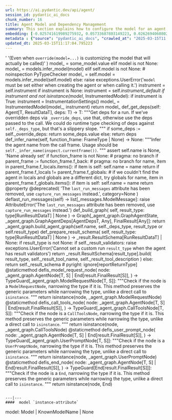```yaml
---
url: https://ai.pydantic.dev/api/agent/
session_id: pydantic_ai_docs
chunk_number: 16
title: Agent Model and Dependency Management
summary: This section explains how to configure the model for an agent instance, including overriding models and handling dependencies. It outlines the requirements for setting a model and the default behaviors when no model is specified, as well as the management of instrument settings.
embedding: [-0.025741619989275932, 0.05733687803149223, 0.02626940608024597, -0.04162321612238884, 0.010201886296272278, 0.02941213920712471, -0.013830422423779964, 0.014082320965826511, -0.04519777372479439, -0.00606955261901021, -0.006006577983498573, -0.014082320965826511, 0.002992793219164014, -0.010201886296272278, -0.003244691528379917, -0.03459405153989792, 0.019228246062994003, -0.017560917884111404, 0.00360454642213881, 0.05378631129860878, 0.04167119786143303, 0.025621667504310608, 0.007095139008015394, -0.010315840132534504, -0.00037915961001999676, 0.0399199016392231, -0.0060155740939080715, 0.031235404312610626, 0.010987569577991962, 0.018412575125694275, 0.05340246483683586, -0.0024095282424241304, -0.04860439896583557, 0.02052372321486473, 0.0026179442647844553, -0.02180720679461956, 0.0026104473508894444, 0.014094316400587559, -0.03406626358628273, 0.05047564581036568, -0.008546553552150726, 0.012606916017830372, -0.010135912336409092, 0.028716420754790306, -0.06021571904420853, 0.00030212817364372313, -0.009140314534306526, 0.02931617759168148, -0.0026254411786794662, 0.012331027537584305, -0.040687594562768936, 0.012810833752155304, 0.018844401463866234, 0.01924024149775505, 0.0035385731607675552, 0.0006930954987183213, 0.011179491877555847, -0.005256880074739456, 0.004189310595393181, -0.04565358906984329, 0.0048250542022287846, -0.0040603624656796455, -0.0292202178388834, 0.024877967312932014, -0.04075956344604492, 0.005655719432979822, -0.014826021157205105, 0.011179491877555847, -0.033730398863554, 0.0016433373093605042, 0.014010350219905376, 0.03008386865258217, -0.04757281765341759, -0.024554098024964333, -0.03711303323507309, -0.013986360281705856, 0.03737692907452583, 0.06381426751613617, 0.014406190253794193, 0.038744375109672546, 0.00864851288497448, 0.01924024149775505, 0.017692865803837776, 0.024829987436532974, -0.028956323862075806, -0.07480183243751526, -0.021555308252573013, -0.031859152019023895, -0.039128221571445465, -0.05402621254324913, -0.00885842740535736, -0.01981600932776928, 0.0073410398326814175, 0.0579606257379055, 0.05911216139793396, 0.04570157080888748, -0.005496783647686243, -0.046973057091236115, -0.002949310699477792, 0.031187424436211586, 0.023054704070091248, 0.0005315356538631022, -0.038696397095918655, -0.012217073701322079, 0.038504473865032196, 0.015425779856741428, 0.0008898911764845252, 0.02009189873933792, 0.0030527689959853888, 0.005931607913225889, -0.0551297701895237, -0.014166287146508694, 0.024590084329247475, 0.02000793255865574, -0.09423399716615677, -0.06832444667816162, -0.029244206845760345, 0.016865199431777, -0.012942780740559101, -0.01667327620089054, 0.0026539298705756664, 0.0318351611495018, -0.0077968561090528965, -0.008738475851714611, 0.033754389733076096, 0.02119545266032219, -0.004531173035502434, 0.008672502823174, -0.04505383223295212, -0.04579753056168556, 0.014814026653766632, -0.02405030094087124, -0.01066969707608223, -0.014826021157205105, -0.05340246483683586, -0.005601740907877684, -0.02471003495156765, -0.015593712218105793, -0.06741281598806381, 0.04044768959283829, -0.01995995081961155, 0.025885561481118202, -0.005253881216049194, 0.009728076867759228, -0.024338185787200928, 0.06626127660274506, -0.01206713356077671, 0.008324642665684223, -0.03778476268053055, 0.030467713251709938, 0.0574808195233345, -0.0006537364097312093, -0.019348198547959328, 0.011677291244268417, -0.020919565111398697, -0.01772885024547577, 0.01064570713788271, -0.003241692902520299, 0.04956401512026787, -0.023882368579506874, -0.020691655576229095, 0.05349842831492424, 0.004012382123619318, 0.007550955284386873, -0.024877967312932014, -0.0033646433148533106, -0.02694113552570343, 0.007041160482913256, -0.014670084230601788, -0.02883637137711048, 0.03624938428401947, 0.026029502972960472, 0.0025144859682768583, 0.01667327620089054, 0.04162321612238884, -0.01643337309360504, -0.06832444667816162, -0.014694074168801308, -0.009824038483202457, -0.028404545038938522, -0.023414557799696922, -0.028284594416618347, -0.0470450296998024, -0.001420677057467401, -0.04975593462586403, -0.009230277501046658, 0.012253059074282646, 0.02384638413786888, 0.0019132285378873348, 0.00232256343588233, 0.033274583518505096, 0.04265480116009712, 0.015797629952430725, 0.014862006530165672, -0.041935089975595474, -0.015449769794940948, 0.03768880292773247, 0.011563337408006191, 0.027828777208924294, -0.009590133093297482, -0.007454993668943644, -0.00805475190281868, 0.030827568843960762, 0.016037533059716225, -0.011029552668333054, 0.003709504147991538, -0.010021958500146866, 0.003715501632541418, -0.034809961915016174, 0.007652914151549339, -0.000878645689226687, -0.06021571904420853, -0.029052285477519035, 0.0003152478893753141, 0.009830036200582981, 0.016841208562254906, -0.020403772592544556, -0.012654896825551987, 0.01315869390964508, 0.052250929176807404, -0.004762079566717148, 0.04311061650514603, 0.04922815039753914, -0.016565319150686264, -0.010351825505495071, 0.008360628969967365, 0.007407013326883316, -0.007670906838029623, -0.0004835550207644701, 0.05445804074406624, -0.0002419649244984612, -0.006138524506241083, 0.015209866687655449, -0.042222972959280014, 0.005781668704003096, -0.041743166744709015, 0.01202515047043562, -0.002613446209579706, 0.03620140254497528, -0.07009973376989365, -0.037185005843639374, -0.0006035066326148808, -0.01315869390964508, -0.006885223556309938, -0.01705712080001831, 0.030707616358995438, 0.026581281796097755, -0.021459346637129784, 0.02703709714114666, 0.03245891258120537, 0.028260603547096252, 0.020979540422558784, -0.011455380357801914, -0.041743166744709015, -0.02423022873699665, -0.0002912575437221676, -0.022251026704907417, 0.00566471554338932, -0.05709697678685188, 0.0042402902618050575, 0.021639274433255196, 0.027948729693889618, -0.03512183576822281, -9.286880231229588e-05, -0.041839130222797394, 0.01004594936966896, 0.04778872802853584, -0.060743506997823715, -0.001857750816270709, -0.012295042164623737, -9.849153138929978e-05, 0.0008186698541976511, 0.029676033183932304, -0.03838452324271202, -0.03701707348227501, -0.015941571444272995, 0.01004594936966896, 0.04531772434711456, 0.00831264816224575, -0.07700894773006439, 0.0037724787835031748, 0.02746892347931862, 0.04965997487306595, 0.0655895546078682, -0.03526577726006508, 0.013806432485580444, 0.023462539538741112, -0.025789599865674973, -0.008924401365220547, 0.03845649212598801, 0.02289876528084278, -0.0041053444147109985, 0.012726867571473122, -0.05249083414673805, 0.006363433785736561, -0.05345044657588005, 0.009967979975044727, -0.004282273352146149, 0.013674485497176647, -0.06352638453245163, -0.0014109309995546937, 0.039512068033218384, 0.005964594893157482, 0.018928367644548416, 0.001368198310956359, -0.0065913419239223, -0.005235888529568911, 0.015497750602662563, -0.0011005562264472246, -0.03723298758268356, 0.0006878476124256849, 0.05311458185315132, -0.06832444667816162, -0.009254268370568752, -0.0036795162595808506, -0.048772331327199936, 0.04241489619016647, -0.01006993930786848, 0.05325852334499359, 0.033754389733076096, -0.02466205507516861, -0.004408222157508135, -0.008018766529858112, 0.01676923781633377, -0.01668527163565159, 0.025213832035660744, 0.0007946795667521656, 0.015029938891530037, -0.0035445706453174353, 0.025837581604719162, -0.020595693960785866, 0.0015308826696127653, 0.007964788004755974, 0.013794437050819397, 0.029867956414818764, -0.015149890445172787, -0.08089537918567657, 0.02275482378900051, 0.04670916497707367, 0.05824851244688034, 0.0037244982086122036, -0.010093929246068, -0.025813590735197067, -0.013722466304898262, 0.0114073995500803, 0.0007152116158977151, 0.007940798066556454, 0.00743700098246336, -0.022646866738796234, 0.030491704121232033, 0.0005810157163068652, 0.010249867103993893, -0.00412033824250102, -0.009212285280227661, -0.027972720563411713, -0.007712889928370714, 0.002991293789818883, 0.028428535908460617, 0.00309475208632648, -0.0019986939150840044, -0.04956401512026787, -0.014058331027626991, 0.005634727887809277, -0.03269881382584572, -0.05325852334499359, -0.029196226969361305, -0.034953903406858444, 0.03116343356668949, -0.015437774360179901, 0.017980748787522316, 0.061127349734306335, 0.05215496942400932, -0.044598016887903214, -0.011701281182467937, -0.0038414509035646915, -0.01691317930817604, -0.0418151393532753, -0.01667327620089054, 0.060407642275094986, 0.05239487066864967, 0.02931617759168148, 0.016517339274287224, 0.03459405153989792, -0.027300991117954254, 0.03274679556488991, 0.00981204304844141, -0.038936298340559006, -0.015749648213386536, -0.027253009378910065, 0.012474969029426575, 0.013902394101023674, -0.04327854886651039, -0.018304618075489998, -0.025069890543818474, 0.011821232736110687, 0.010963578708469868, 0.05992783233523369, 0.012474969029426575, 0.04025576636195183, 0.0038834339939057827, 0.00545180169865489, 0.0017977750394493341, -0.03723298758268356, 0.03876836597919464, 0.009614123031497002, 0.042366914451122284, 0.04774075001478195, -0.0035835548769682646, 0.015125900506973267, -0.002568464260548353, 0.06630925834178925, -0.03982394188642502, 0.016889190301299095, -0.03243492171168327, -0.004063361324369907, -0.05829649046063423, 0.039656009525060654, 0.02456609345972538, 0.012037145905196667, 0.021507326513528824, -0.02384638413786888, -0.05896821990609169, -0.00855255126953125, 0.008756469003856182, -0.019588101655244827, 0.03886432945728302, 0.025957532227039337, -0.006693300791084766, 0.006351438816636801, -0.04788469150662422, -0.006249479949474335, 0.008900410495698452, 0.051099393516778946, -0.014226263388991356, -0.016217460855841637, -0.016553325578570366, 0.05263477563858032, 0.0036345343105494976, -0.0077188871800899506, 0.015161885879933834, 0.04361441358923912, -0.057144954800605774, 0.011299443431198597, 0.03125939518213272, -0.0230427086353302, 0.013458573259413242, -0.032386939972639084, -0.039656009525060654, 0.020223844796419144, 0.017165077850222588, -0.02109949104487896, -0.008264667354524136, -0.03552967309951782, -0.015497750602662563, -0.00040558644104748964, -0.025957532227039337, 0.08578940480947495, 0.03552967309951782, 0.09538553655147552, -0.008090737275779247, 0.04299066215753555, 0.015137895941734314, 0.006255477666854858, 0.011035549454391003, -0.01349455863237381, 0.03759283944964409, -0.01843656599521637, -0.025309793651103973, -7.78279936639592e-05, 0.028956323862075806, 0.06362234801054001, -0.013554533943533897, -0.005445803981274366, -0.0313553549349308, -0.003823458217084408, -0.00294031435623765, 0.02390635944902897, -0.005259878933429718, 0.018028730526566505, -0.006669310387223959, -0.009128319099545479, -0.021363385021686554, 0.01066969707608223, 0.020871583372354507, -0.004057364072650671, 0.03540972247719765, 0.01834060437977314, 0.002973301103338599, -0.03593750670552254, 0.02756488509476185, -0.018124692142009735, 0.010909601114690304, 0.02151932194828987, -0.01206713356077671, 0.03620140254497528, 0.024829987436532974, 0.0223349928855896, 0.031115451827645302, -0.03999187424778938, -0.027972720563411713, 0.01387840323150158, -0.0006368681788444519, 0.02414626255631447, 0.038600433617830276, -0.016229456290602684, -0.005715695209801197, 0.03315462917089462, 0.07149117439985275, -0.02243095450103283, 0.060935426503419876, -0.06429407000541687, 0.05277871713042259, 0.004342249128967524, 0.01676923781633377, -0.002775380853563547, 0.026869164779782295, -0.01427424419671297, 0.006351438816636801, -0.020319806411862373, -0.001596856047399342, 0.02361847646534443, -0.0045761545188724995, 0.005271873902529478, -0.022454945370554924, 0.020655671134591103, -0.004315259866416454, 0.002003192203119397, 0.01882041059434414, -0.01610950380563736, 0.03744889795780182, 0.03178718313574791, -0.00824067648500204, -0.0005547762848436832, -0.008708488196134567, -0.014226263388991356, 0.02157929725944996, 0.028140652924776077, 0.015653688460588455, -0.02371443808078766, 0.021207448095083237, -0.013818427920341492, 0.008198694325983524, -0.04438210278749466, -0.01373446173965931, -0.010093929246068, -0.001320217619650066, 0.0024964932817965746, -0.014921982772648335, -0.011791245080530643, -0.00608154758810997, 0.03459405153989792, -0.008606529794633389, -0.0031067472882568836, -0.029340168461203575, 0.016361402347683907, 0.009512164629995823, -0.03368241712450981, -0.004771076142787933, 0.012822829186916351, 0.000985102728009224, -0.02010389231145382, -0.004909020382910967, 0.015653688460588455, 0.008180701173841953, -0.007970785722136497, 0.03521779924631119, 0.019828004762530327, -0.027876758947968483, 0.022167060524225235, 0.00329567096196115, 0.009182297624647617, 0.015653688460588455, -0.0007766868220642209, 0.004591148812323809, 0.01644536852836609, 0.0015878597041592002, 0.01634940691292286, 0.003817460499703884, -0.044166188687086105, -0.02485397830605507, -0.0031307374592870474, -0.015569721348583698, 0.02674921415746212, -0.0159175805747509, -0.031715210527181625, -0.014909987337887287, -0.023114679381251335, 0.0006829745834693313, 0.007047158200293779, -0.01819666288793087, 0.00938621535897255, -0.021219443529844284, 0.019887980073690414, -0.004555162973701954, -0.03548169136047363, 0.006339443847537041, 0.012630906887352467, 0.024925949051976204, -0.029580071568489075, 0.011539346538484097, 0.023390566930174828, -0.0053438451141119, 0.00719709787517786, 0.04951603338122368, 0.012858814559876919, -0.02504589967429638, 0.051819104701280594, -0.016277436167001724, -0.03313063830137253, 0.005997581407427788, -0.027732817456126213, 0.015689672902226448, -0.003673518542200327, -0.026125464588403702, -0.02171124517917633, 0.039464086294174194, -0.0370650552213192, 0.010729673318564892, 0.0427507609128952, -0.021459346637129784, 0.01682921312749386, 0.006603337358683348, 0.01771685481071472, -0.003045272082090378, 0.007023167796432972, -0.01643337309360504, 0.001908730249851942, 0.016313422471284866, -0.013362611643970013, 0.00472609419375658, -0.034714002162218094, 0.007299056742340326, 0.033994290977716446, 0.0016793227987363935, -0.04320657625794411, -0.024782007560133934, -0.01264290139079094, -0.023066697642207146, -0.018460555002093315, -0.028764400631189346, 0.010825634934008121, -0.01606152392923832, -0.004030374810099602, -0.051291316747665405, -0.02375042252242565, -0.014022345654666424, -0.0007744377362541854, 0.02105151116847992, 0.012678887695074081, -0.017177073284983635, -0.015221862122416496, -0.020607689395546913, -0.025981523096561432, 0.007173107471317053, 0.015785634517669678, 0.006945199333131313, -0.0040603624656796455, 0.004462200682610273, -0.02361847646534443, 0.015293832868337631, -0.012079128995537758, 0.03334655240178108, -0.0030692622531205416, 0.0033826360013335943, -0.028428535908460617, 0.010441789403557777, 0.05863235518336296, 0.016049528494477272, 0.03581755608320236, 0.014106311835348606, -0.019708052277565002, -0.010939588770270348, 0.02247893624007702, 0.02490195818245411, 0.000563772686291486, -0.009080338291823864, -0.013794437050819397, -0.03286674618721008, -0.03581755608320236, 0.04553363844752312, -0.010039951652288437, -0.03003588877618313, -0.056713130325078964, 0.028500506654381752, 0.047452863305807114, -0.01625344529747963, 0.023834388703107834, -0.02013987861573696, -0.008672502823174, 0.005391825921833515, 0.009752067737281322, -0.015101910568773746, -0.01553373597562313, -0.008420604281127453, 0.019696056842803955, 0.0175849087536335, -0.0375448614358902, 0.00538282934576273, 0.007802853360772133, -0.008894413709640503, -0.022023119032382965, -0.006006577983498573, -0.025069890543818474, 0.041743166744709015, -0.03492991626262665, -0.03797668591141701, 0.017021136358380318, 0.02153131738305092, 0.04234292358160019, -0.04685310646891594, -0.01891637220978737, 0.032290980219841, -0.019804013893008232, 0.0001227629982167855, -0.01834060437977314, -0.015125900506973267, 0.03236294910311699, 0.02528580278158188, 0.04462200775742531, -0.019684063270688057, -0.031811174005270004, 0.010681692510843277, -0.009728076867759228, 0.012834824621677399, 0.010849624872207642, -0.022227037698030472, -0.022682853043079376, 0.025213832035660744, -0.01339859701693058, -0.0007122128154151142, -0.024458136409521103, 0.013782442547380924, -0.0115213543176651, -0.01373446173965931, 0.022119080647826195, 0.010705683380365372, -0.0579606257379055, 0.013194679282605648, 0.00390742439776659, -0.00565272057428956, -0.0051339296624064445, 0.00618950417265296, -0.014694074168801308, -0.025789599865674973, -0.004189310595393181, -0.03483395278453827, 0.0021276420447975397, 0.032051075249910355, -0.04913218691945076, 0.010957580991089344, -0.0028743408620357513, 0.007119129411876202, -0.018520532175898552, -0.0006657315534539521, 0.019780023023486137, 0.017872793599963188, 0.017992744222283363, -0.024074291810393333, -0.02466205507516861, 0.021795211359858513, -0.0008171704830601811, 0.002674921415746212, 0.01021388079971075, 0.014790035784244537, 0.015809625387191772, 0.03322660177946091, -0.032386939972639084, -0.013134703040122986, -0.038936298340559006, 0.016937170177698135, -0.007215090561658144, -0.00251148734241724, -0.015017944388091564, 0.0441901795566082, 0.029532091692090034, -0.018040725961327553, 0.021447351202368736, -0.009698089212179184, 0.00020110640616621822, -0.013086723163723946, 0.014826021157205105, 0.01601354219019413, -0.0018847399624064565, 0.010477774776518345, 0.02252691611647606, -0.00503496965393424, -0.002740894677117467, -0.015437774360179901, -0.027876758947968483, -0.009596130810678005, -0.04788469150662422, 0.011353421956300735, -0.006057557184249163, -0.0012182587524875998, 0.016745246946811676, -0.019636081531643867, 0.0027588873635977507, -0.09087535738945007, 0.04850843921303749, 0.023918354883790016, 0.0030047884210944176, 0.05887226015329361, 0.01938418298959732, 0.017752841114997864, -0.002635936951264739, 0.006405416876077652, 0.02052372321486473, -0.011929189786314964, 0.0025894558057188988, -0.010633711703121662, -0.03365842625498772, 0.023462539538741112, -0.0035505681298673153, -0.023678451776504517, -0.009338234551250935, 0.024254219606518745, 0.005964594893157482, -0.0022985730320215225, 0.014598113484680653, -0.08353431522846222, 0.012265054509043694, -0.007335042115300894, -0.020895574241876602, -0.01872444897890091, 0.003967400174587965, 0.024530109018087387, -0.008582538925111294, -0.03272280469536781, -0.02267085760831833, -0.0014034340856596828, 0.02912425622344017, -0.023246625438332558, 0.06760473549365997, 0.023738427087664604, -0.0009138814639300108, 0.015281837433576584, -0.00893039908260107, 0.010489770211279392, -0.02385837957262993, -0.00503496965393424, 0.029004303738474846, 0.028404545038938522, 0.024362176656723022, -0.022550906985998154, -0.04946805164217949, 0.008168705739080906, -0.004372236784547567, 0.018124692142009735, -0.0007133373292163014, -0.02267085760831833, 0.03648928552865982, 0.03145131841301918, -0.001757291378453374, -0.03291472792625427, 0.005730689037591219, -0.011887206695973873, 0.004033373668789864, -0.004792067687958479, 0.007982781156897545, 0.015473760664463043, 0.03269881382584572, -0.009650108404457569, -0.02024783566594124, -0.012906795367598534, 0.003658524714410305, -0.006333446130156517, 0.0030152841936796904, -0.030875548720359802, 0.0037814751267433167, 0.005241886246949434, -0.015005948953330517, -0.006042563356459141, 0.01768087036907673, -0.0022385972552001476, 0.00954815000295639, -0.015581716783344746, 0.02979598566889763, 0.0111674964427948, -0.0029852960724383593, 0.017884787172079086, 0.007359032519161701, -0.041647206991910934, 0.013266650028526783, -0.008894413709640503, 0.025477726012468338, -0.015149890445172787, 0.012193082831799984, 0.027348970994353294, -0.01228304672986269, 0.00041870615677908063, 0.0187724307179451, -0.04409421980381012, 0.008354631252586842, -0.026149455457925797, -0.0028098670300096273, 0.015389794483780861, 0.005598742514848709, 0.0014154291711747646, 0.022742828354239464, -0.014202272519469261, 0.0018682465888559818, -0.007874824106693268, 0.02979598566889763, -0.025837581604719162, -0.016313422471284866, -0.022682853043079376, 0.029148245230317116, 0.01639738865196705, -0.0016193470219150186, -0.020595693960785866, -0.01132943108677864, -0.032195016741752625, -0.009404207579791546, 0.04543767869472504, -0.027924738824367523, -0.04308662563562393, 0.012690882198512554, -0.037185005843639374, 0.006525368429720402, 0.005949600599706173, 0.02665325254201889, 0.012157097458839417, 0.038984280079603195, -0.013218669220805168, -0.029867956414818764, -0.024338185787200928, 0.0007178355590440333, -0.012726867571473122, 0.01114350650459528, -0.03406626358628273, -0.0185325276106596, -0.027684835717082024, 0.02123143896460533, 0.03963201865553856, -0.030155839398503304, -0.003964401315897703, -0.010345827788114548, 0.011197485029697418, -0.0003152478893753141, 0.009620120748877525, 0.009860023856163025, -0.04985189810395241, 0.0035805562511086464, -0.004597146064043045, -0.018844401463866234, 3.315069625386968e-05, 0.019684063270688057, -0.005982587579637766, -0.017644884064793587, -0.008636517450213432, 0.02926819771528244, -0.009632116183638573, -0.012534945271909237, -0.010891607962548733, 0.0067232889123260975, 0.021915161982178688, -0.008900410495698452, -0.017261039465665817, 0.05378631129860878, -0.0073410398326814175, -0.00795879028737545, 0.0056497217155992985, 0.005454800557345152, -0.003043772652745247, -0.028452526777982712, -0.016565319150686264, 0.03807264566421509, -0.011011559516191483, 0.004474195651710033, 0.013134703040122986, 5.505592343979515e-05, 0.06592541188001633, 0.07187501341104507, 0.03173920139670372, -0.013746457174420357, 0.017656879499554634, 0.019216250628232956, 0.006921208929270506, 0.05354640632867813, -0.0011140507413074374, -0.0023885369300842285, 0.041551243513822556, 0.0027483918238431215, 0.042366914451122284, 0.05277871713042259, -0.017189068719744682, 0.031187424436211586, 0.016337411478161812, 0.05354640632867813, 0.00018526904750615358, 0.02509388141334057, -0.02727700024843216, -0.0008051753393374383, 0.025189843028783798, 0.00539482431486249, 0.006657315418124199, -0.02689315564930439, 0.026125464588403702, 0.04594147577881813, 0.04123936966061592, -0.0013209673343226314, 0.0019267230527475476, 0.027924738824367523, 0.006645320449024439, -0.031619250774383545, -0.017045127227902412, 0.020823603495955467, -0.022730832919478416, -0.012942780740559101, -0.01351854857057333, 0.00942819844931364, 0.005829649046063423, -0.0073530348017811775, -0.007448996417224407, 0.0030602659098803997, -0.005700701382011175, 0.023798402398824692, -0.008510568179190159, -0.009416203014552593, 0.01315869390964508, 0.04495787248015404, -0.002982297446578741, 0.02384638413786888, 0.027253009378910065, 0.02052372321486473, 0.03337054327130318, -0.0017677871510386467, 0.0013756952248513699, -0.019084304571151733, -0.016505343839526176, -0.02679719403386116, 0.007880821824073792, -0.03569760546088219, 0.026821184903383255, 0.022730832919478416, -0.025837581604719162, 0.02138737589120865, 0.014981958083808422, 0.05292265862226486, -0.032386939972639084, 0.009680096060037613, 0.036945100873708725, 0.010249867103993893, 0.023726431652903557, 0.08434998244047165, 0.02593354322016239, -0.0002162877790397033, 0.0012444981839507818, 0.007215090561658144, 0.009728076867759228, -0.017117097973823547, 0.006237484514713287, 0.028572477400302887, 0.028116662055253983, 0.0399199016392231, 0.00719709787517786, 0.009596130810678005, 0.00022509672271553427, 0.04490989074110985, -0.02252691611647606, 0.015389794483780861, -0.019348198547959328, -0.010423796251416206, 0.006075549870729446, 0.04066360369324684, 0.025981523096561432, 0.023102683946490288, -0.02878839150071144, 0.011149504221975803, 0.003796469187363982, 0.04008783400058746, -0.023438548669219017, -0.021831195801496506, -0.012654896825551987, -0.02360648103058338, -0.02052372321486473, -0.013794437050819397, -0.023066697642207146, -0.005673712119460106, 0.0024020313285291195, 0.017213059589266777, 0.0009378718095831573, -0.0432305671274662, -0.00680725509300828, -0.033946312963962555, -0.014442176558077335, -0.0033646433148533106, 0.014694074168801308, 0.011083530262112617, -0.00807274505496025, -0.011341426521539688, 0.024973928928375244, -0.00294031435623765, 0.03337054327130318, -0.027253009378910065, -0.015425779856741428, -0.012319032102823257, 0.020799612626433372, -0.0022236034274101257, -0.02347453311085701, -0.004318258725106716, -0.010615719482302666, 0.0013314631069079041, -0.0016418378800153732, -0.033706407994031906, -0.007898814976215363, -0.012235065922141075, -0.041839130222797394, 0.016457363963127136, 0.024014316499233246, -0.016841208562254906, 0.02674921415746212, 0.048052623867988586, -0.04735690355300903, -0.012798839248716831, -0.04375835508108139, 0.015449769794940948, 0.0073410398326814175, 0.0009783555287867785, 0.015761643648147583, -0.020679660141468048, -0.02859646826982498, -0.0161574836820364, -0.004465199541300535, -0.013566529378294945, 0.0035325754433870316, -0.024734025821089745, 0.015929576009511948, 0.007580942939966917, 0.022490929812192917, 0.02864445000886917, 0.0006844740128144622, -0.0034785971511155367, -0.04044768959283829, -0.03164324164390564, -0.03560164198279381, -0.018448561429977417, 0.01132943108677864, -0.0029088270384818316, -0.03284275531768799, 0.013482563197612762, 0.016133494675159454, -0.003829455701634288, 0.039943892508745193, 0.005721692927181721, 0.014286238700151443, 0.03476198390126228, 0.0689002126455307, 0.041551243513822556, -0.04490989074110985, 0.009943990036845207, -0.013326626271009445, 0.012810833752155304, -0.007982781156897545, -0.007448996417224407, -0.006261474918574095, -0.01373446173965931, -0.027492914348840714, 0.037424907088279724, 0.000646989094093442, 0.023594485595822334, -0.00023128173779696226, 0.004774075001478195, 0.02746892347931862, -0.012702877633273602, -0.011779249645769596, 0.050955452024936676, 0.03349049389362335, 0.06722089648246765, -0.009578137658536434, -0.022406963631510735, 0.034618038684129715, -0.0036315356846898794, 0.025789599865674973, -0.020655671134591103, 0.02028382010757923, 0.05944802612066269, -0.01261891145259142, -0.019887980073690414, -0.010705683380365372, 0.010651704855263233, -0.03303467854857445, 0.02000793255865574, 0.018520532175898552, -0.013122708536684513, -0.00942819844931364, 0.0027663845103234053, 0.01582162082195282, -0.0025639659725129604, 0.007155114784836769, -0.031187424436211586, -0.007736880332231522, 0.03999187424778938, 0.026917146518826485, -0.018268633633852005, 0.011299443431198597, 0.016745246946811676, -0.005007980391383171, -0.016901183873414993, 0.0056407256051898, -0.029436130076646805, -0.011161498725414276, -0.06693300604820251, 0.0036945100873708725, 0.03226698935031891, 0.02394234575331211, 0.023774413391947746, -0.034378137439489365, -0.017404980957508087, -0.006969189736992121, 0.02004391700029373, 0.009134316816926003, -0.030563674867153168, 0.05493784695863724, -0.0031247399747371674, -0.014694074168801308, 0.08862026035785675, -0.0037125030066818, -0.041647206991910934, 0.008702490478754044, -0.029915936291217804, 0.0190123338252306, 0.012355017475783825, -0.006387424189597368, -0.051099393516778946, 0.026101473718881607, 0.006084546446800232, 0.0146101089194417, -0.024362176656723022, -0.031115451827645302, 0.007389020174741745, -0.025501716881990433, -0.01487400196492672, 0.019875984638929367, -0.0016913180006667972, -0.025573687627911568, -0.012966771610081196, 0.02423022873699665, 0.01772885024547577, -0.023918354883790016, -0.00824067648500204, 0.03807264566421509, 0.02442215196788311, 0.005907617975026369, -0.01004594936966896, 0.0021426358725875616, 0.04855642095208168, 0.025765610858798027, 0.0010150906164199114, -0.042270954698324203, 0.018496541306376457, -0.0064713903702795506, 0.023954341188073158, -0.0077068922109901905, 0.001164280460216105, 0.0019522127695381641, 0.010849624872207642, -0.006393421906977892, 0.011035549454391003, -0.009937992319464684, -0.006603337358683348, -0.008300652727484703, -0.018448561429977417, -0.015185876749455929, 0.0030527689959853888, -0.020967544987797737, 0.01477804034948349, -0.015893591567873955, -0.008918403647840023, -0.019120289012789726, -0.0018367592711001635, -0.00413533253595233, -0.0023450544103980064, 0.027396952733397484, -0.0020526722073554993, 0.011773252859711647, -0.011659298092126846, 0.004351245239377022, 0.0019267230527475476, 0.014802031219005585, 0.010771656408905983, -0.00020504232088569552, 0.010477774776518345, 0.014334219507873058, -0.011113518849015236, -0.015329818241298199, -0.0015803626738488674, 0.004252285230904818, 0.030875548720359802, -0.02689315564930439, -0.025645658373832703, 0.005709697492420673, 0.0018202660139650106, 0.01463409885764122, 0.02347453311085701, 0.025741619989275932, 0.027253009378910065, -0.007119129411876202, -0.012678887695074081, -0.02490195818245411, -0.039943892508745193, 0.026341378688812256, -0.052106987684965134, 0.03416222333908081, -0.014106311835348606, -0.03766481205821037, -0.043782345950603485, 0.00401538098230958, 0.013602514751255512, -0.022119080647826195, 0.008258669637143612, 0.020871583372354507, 0.003205707296729088, -0.009026359766721725, 0.002842853544279933, 0.0019177267095074058, -0.002424522303044796, 0.013386601582169533, 0.004558161832392216, 0.025429746136069298, 0.005490785930305719, -0.007922804914414883, 0.008132720366120338, 0.03387434035539627, -0.06755676120519638, 0.012181088328361511, -0.025597678497433662, -0.026101473718881607, -0.007892817258834839, 0.0044142198748886585, 0.0003383010916877538, -0.013350616209208965, 0.01453813724219799, -0.019372187554836273, -0.008396614342927933, -0.006885223556309938, -0.004078355617821217, 0.00011001813254551962, -0.02775680646300316, -0.013230664655566216, 0.01766887493431568, 0.0030362755060195923, 0.031811174005270004, -0.019504135474562645, 0.02646132931113243, 0.025717629119753838, 0.02499791979789734, -0.016661280766129494, 0.013386601582169533, -0.014838016591966152, -0.0002792623999994248, 0.00821668654680252, 0.006903216242790222, 0.00515492120757699, 0.03833654150366783, 0.02655729092657566, -0.025165852159261703, 0.005949600599706173, 0.0073410398326814175, -0.0012857315596193075, -0.0033166625071316957, 0.03411424160003662, 0.005607738625258207, 0.03473799303174019, 0.026293396949768066, 0.016889190301299095, -0.024026311933994293, 0.01429823413491249, -0.020679660141468048, 0.007862829603254795, -0.022922756150364876, 0.007562950253486633, -0.020499734207987785, 0.03337054327130318, -0.008408608846366405, -0.015269841998815536, -0.0025834583211690187, 0.05498582869768143, 0.009584135375916958, 0.022215042263269424, -0.037424907088279724, -0.013890398666262627, -0.03212304785847664, -0.0043692379258573055, 0.0019507133401930332, 0.010207884013652802, 0.0055777509696781635, -0.0003508585214149207, 0.07216290384531021, -0.03164324164390564, 0.015461765229701996, -0.013842417858541012, -0.010957580991089344, 0.038744375109672546, -0.003048270707949996, -0.016133494675159454, 0.026965126395225525, 0.02238297462463379, -0.017213059589266777, -0.020415768027305603, -0.01867646910250187, 0.030707616358995438, -0.043638404458761215, 0.013242660090327263, -0.05397823452949524, 0.0018832405330613256, -0.0019941958598792553, 0.00016109128773678094, -0.013482563197612762, 0.0027618862222880125, 0.015713663771748543, 0.05968793109059334, 0.0007294558454304934, -0.025885561481118202, 0.00329567096196115, -0.008084739558398724, -0.028908342123031616, 0.016637291759252548, 0.0016703264554962516, -0.007113131694495678, 0.024314194917678833, 0.0089124059304595, 0.028428535908460617, -0.0049600000493228436, -0.02888435311615467, 0.013050736859440804, -0.03274679556488991, 0.004750084597617388, 0.007377025205641985, 0.0019792017992585897, -0.005862636025995016, -0.019708052277565002, 0.03140333667397499, 0.021039515733718872, -0.0013239660765975714, 0.024973928928375244, 0.007227085530757904, 0.019899975508451462, -0.02399032562971115, 0.0028683433774858713, -0.044118210673332214, -0.010447787120938301, -0.006327448412775993, 0.0299399271607399, -0.04073557257652283, -0.019899975508451462, -0.03449808806180954, 0.003457605605944991, -0.012223071418702602, 0.03920019418001175, 0.0030017895624041557, -0.0046211364679038525, 0.006126529537141323, 0.046061426401138306, 0.0023975332733243704, -0.033418525010347366, 0.0294601209461689, 0.021735236048698425, 0.018652478232979774, 0.0017647882923483849, -0.017560917884111404, 0.003970399033278227, 0.032674822956323624, 0.007676904089748859, 0.02883637137711048, -0.04191109910607338, 0.01639738865196705, 0.01957610622048378, 0.0021381378173828125, 0.00791081041097641, 0.011473373509943485, 0.038744375109672546, -0.0117612574249506, -0.05023574084043503, 0.009152309037744999, 0.04327854886651039, -0.025477726012468338, 0.007071148604154587, 0.0037574847228825092, 0.029436130076646805, 0.015017944388091564, -0.01337460707873106, -0.015569721348583698, -0.0037904714699834585, 0.0033106650225818157, 0.015437774360179901, 0.02864445000886917, -0.025669649243354797, -0.006615332327783108, -0.019756034016609192, -0.0012932284735143185, -0.026101473718881607, 0.02883637137711048, 0.011095525696873665, -0.020679660141468048, -0.03140333667397499, 0.01867646910250187, 0.003244691528379917, 0.013446577824652195, 0.018016735091805458, -0.014226263388991356, -0.02347453311085701, 0.016181474551558495, -0.038984280079603195, 0.03193112462759018, -0.021627278998494148, 0.008948391303420067, -0.020991535857319832, 0.012510955333709717, 0.025693638250231743, 0.03771279379725456, 0.030947521328926086, 0.028860362246632576, 0.012558935210108757, -0.014826021157205105, 0.009284256026148796, 0.009710084646940231, -0.009824038483202457, 0.006120531819760799, 0.017345005646348, -0.020703651010990143, -0.0131826838478446, -0.0038084641564637423, -0.014466166496276855, -0.006171511486172676, 0.005466795526444912, -0.03197910264134407, 0.02607748471200466, -0.0007320797885768116, 0.022167060524225235, 0.003961402457207441, -0.018652478232979774, -0.01439419575035572, 0.01981600932776928, -0.01792077347636223, -0.00048542924923822284]
metadata : {"source": "pydantic_ai_docs", "crawled_at": "2025-03-15T11:17:04.794211", "url_path": "/api/agent/", "chunk_size": 4994}
updated_dt: 2025-03-15T11:17:04.795223
---
```

'
          '(Even when `override(model=...)` is customizing the model that will actually be called)'
        )
      model_ = some_model.value
    elif model is not None:
      model_ = models.infer_model(model)
    elif self.model is not None:
      # noinspection PyTypeChecker
      model_ = self.model = models.infer_model(self.model)
    else:
      raise exceptions.UserError('`model` must be set either when creating the agent or when calling it.')
    instrument = self.instrument
    if instrument is None:
      instrument = self._instrument_default
    if instrument and not isinstance(model_, InstrumentedModel):
      if instrument is True:
        instrument = InstrumentationSettings()
      model_ = InstrumentedModel(model_, instrument)
    return model_
  def_get_deps(self: Agent[T, ResultDataT], deps: T) -> T:
"""Get deps for a run.
    If we've overridden deps via `_override_deps`, use that, otherwise use the deps passed to the call.
    We could do runtime type checking of deps against `self._deps_type`, but that's a slippery slope.
    """
    if some_deps := self._override_deps:
      return some_deps.value
    else:
      return deps
  def_infer_name(self, function_frame: FrameType | None) -> None:
"""Infer the agent name from the call frame.
    Usage should be `self._infer_name(inspect.currentframe())`.
    """
    assert self.name is None, 'Name already set'
    if function_frame is not None: # pragma: no branch
      if parent_frame := function_frame.f_back: # pragma: no branch
        for name, item in parent_frame.f_locals.items():
          if item is self:
            self.name = name
            return
        if parent_frame.f_locals != parent_frame.f_globals:
          # if we couldn't find the agent in locals and globals are a different dict, try globals
          for name, item in parent_frame.f_globals.items():
            if item is self:
              self.name = name
              return
  @property
  @deprecated(
    'The `last_run_messages` attribute has been removed, use `capture_run_messages` instead.', category=None
  )
  deflast_run_messages(self) -> list[_messages.ModelMessage]:
    raise AttributeError('The `last_run_messages` attribute has been removed, use `capture_run_messages` instead.')
  def_build_graph(
    self, result_type: type[RunResultDataT] | None
  ) -> Graph[_agent_graph.GraphAgentState, _agent_graph.GraphAgentDeps[AgentDepsT, Any], FinalResult[Any]]:
    return _agent_graph.build_agent_graph(self.name, self._deps_type, result_type or self.result_type)
  def_prepare_result_schema(
    self, result_type: type[RunResultDataT] | None
  ) -> _result.ResultSchema[RunResultDataT] | None:
    if result_type is not None:
      if self._result_validators:
        raise exceptions.UserError('Cannot set a custom run `result_type` when the agent has result validators')
      return _result.ResultSchema[result_type].build(
        result_type, self._result_tool_name, self._result_tool_description
      )
    else:
      return self._result_schema # pyright: ignore[reportReturnType]
  @staticmethod
  defis_model_request_node(
    node: _agent_graph.AgentNode[T, S] | End[result.FinalResult[S]],
  ) -> TypeGuard[_agent_graph.ModelRequestNode[T, S]]:
"""Check if the node is a `ModelRequestNode`, narrowing the type if it is.
    This method preserves the generic parameters while narrowing the type, unlike a direct call to `isinstance`.
    """
    return isinstance(node, _agent_graph.ModelRequestNode)
  @staticmethod
  defis_call_tools_node(
    node: _agent_graph.AgentNode[T, S] | End[result.FinalResult[S]],
  ) -> TypeGuard[_agent_graph.CallToolsNode[T, S]]:
"""Check if the node is a `CallToolsNode`, narrowing the type if it is.
    This method preserves the generic parameters while narrowing the type, unlike a direct call to `isinstance`.
    """
    return isinstance(node, _agent_graph.CallToolsNode)
  @staticmethod
  defis_user_prompt_node(
    node: _agent_graph.AgentNode[T, S] | End[result.FinalResult[S]],
  ) -> TypeGuard[_agent_graph.UserPromptNode[T, S]]:
"""Check if the node is a `UserPromptNode`, narrowing the type if it is.
    This method preserves the generic parameters while narrowing the type, unlike a direct call to `isinstance`.
    """
    return isinstance(node, _agent_graph.UserPromptNode)
  @staticmethod
  defis_end_node(
    node: _agent_graph.AgentNode[T, S] | End[result.FinalResult[S]],
  ) -> TypeGuard[End[result.FinalResult[S]]]:
"""Check if the node is a `End`, narrowing the type if it is.
    This method preserves the generic parameters while narrowing the type, unlike a direct call to `isinstance`.
    """
    return isinstance(node, End)

```
  
---|---  
####  model `instance-attribute`
```
model: Model[](https://ai.pydantic.dev/api/models/base/#pydantic_ai.models.Model "pydantic_ai.models.Model") | KnownModelName[](https://ai.pydantic.dev/api/models/base/#pydantic_ai.models.KnownModelName "pydantic_ai.models.KnownModelName") | None